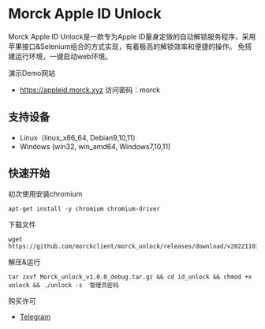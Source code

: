 # Morck Apple ID Unlock

Morck Apple ID Unlock是一款专为Apple ID量身定做的自动解锁服务程序，采用苹果接口&Selenium组合的方式实现，有着极高的解锁效率和便捷的操作。
免搭建运行环境，一键启动web环境。

演示Demo网站

 * https://appleid.morck.xyz     访问密码：morck

## 支持设备

 * Linux（linux_x86_64, Debian9,10,11）
 * Windows (win32, win_amd64, Windows7,10,11)
 
## 快速开始

初次使用安装chromium

    apt-get install -y chromium chromium-driver
    
下载文件

    wget https://github.com/morckclient/morck_unlock/releases/download/v20221103/Morck_unlock_v1.0.0_debug.tar.gz
    
解压&运行

    tar zxvf Morck_unlock_v1.0.0_debug.tar.gz && cd id_unlock && chmod +x unlock && ./unlock -s  管理员密码
    
购买许可

 * [Telegram](https://t.me/morck_hh)
